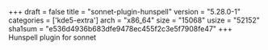 +++
draft = false
title = "sonnet-plugin-hunspell"
version = "5.28.0-1"
categories = ['kde5-extra']
arch = "x86_64"
size = "15068"
usize = "52152"
sha1sum = "e536d4936b683dfe9478ec455f2c3e5f7908fe47"
+++
Hunspell plugin for sonnet